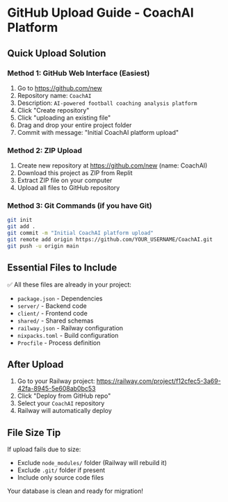 # GitHub Upload Guide - CoachAI Platform

## Quick Upload Solution

### Method 1: GitHub Web Interface (Easiest)
1. Go to https://github.com/new
2. Repository name: `CoachAI`
3. Description: `AI-powered football coaching analysis platform`
4. Click "Create repository"
5. Click "uploading an existing file"
6. Drag and drop your entire project folder
7. Commit with message: "Initial CoachAI platform upload"

### Method 2: ZIP Upload
1. Create new repository at https://github.com/new (name: CoachAI)
2. Download this project as ZIP from Replit
3. Extract ZIP file on your computer
4. Upload all files to GitHub repository

### Method 3: Git Commands (if you have Git)
```bash
git init
git add .
git commit -m "Initial CoachAI platform upload"
git remote add origin https://github.com/YOUR_USERNAME/CoachAI.git
git push -u origin main
```

## Essential Files to Include
✅ All these files are already in your project:
- `package.json` - Dependencies
- `server/` - Backend code
- `client/` - Frontend code
- `shared/` - Shared schemas
- `railway.json` - Railway configuration
- `nixpacks.toml` - Build configuration
- `Procfile` - Process definition

## After Upload
1. Go to your Railway project: https://railway.com/project/f12cfec5-3a69-42fa-8945-5e608ab0bc53
2. Click "Deploy from GitHub repo"
3. Select your `CoachAI` repository
4. Railway will automatically deploy

## File Size Tip
If upload fails due to size:
- Exclude `node_modules/` folder (Railway will rebuild it)
- Exclude `.git/` folder if present
- Include only source code files

Your database is clean and ready for migration!
